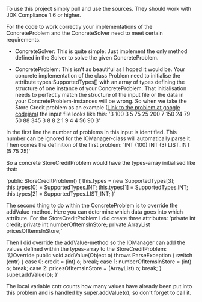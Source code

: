 To use this project simply pull and use the sources. They should work with JDK Compliance 1.6 or higher.

For the code to work correctly your implementations of the ConcreteProblem and the ConcreteSolver need to meet certain requirements.

* ConcreteSolver:
This is quite simple: Just implement the only method defined in the Solver to solve the given ConcreteProblem.

* ConcreteProblem:
This isn't as beautiful as I hoped it would be.
Your concrete implementation of the class Problem need to initialise the attribute types:SupportedTypes[] with an array of types defining the structure of one instance of your ConcreteProblem.
That initialisation needs to perfectly match the structure of the input file or the data in your ConcreteProblem-instances will be wrong.
So when we take the Store Credit problem as an example ([Link to the problem at google codejam](http://code.google.com/codejam/contest/351101/dashboard#s=p0)) the input file looks like this:
'3
100
3
5 75 25
200
7
150 24 79 50 88 345 3
8
8
2 1 9 4 4 56 90 3'

In the first line the number of problems in this input is identified. This number can be ignored for the IOManager-class will automatically parse it.
Then comes the definition of the first problem:
'INT (100)
INT (3)
LIST_INT (5 75 25)'

So a concrete StoreCreditProblem would have the types-array initialised like that:

'public StoreCreditProblem() {
	this.types = new SupportedTypes[3];
	this.types[0] = SupportedTypes.INT;
	this.types[1] = SupportedTypes.INT;
	this.types[2] = SupportedTypes.LIST_INT;
}'


The second thing to do within the ConcreteProblem is to override the addValue-method. Here you can determine which data goes into which attribute. For the StoreCreditProblem I did create three attributes:
'private int credit;
private int numberOfItemsInStore;
private ArrayList<Integer> pricesOfItemsInStore;'

Then I did override the addValue-method so the IOManager can add the values defined within the types-array to the StoreCreditProblem:
'@Override
public void addValue(Object o) throws ParseException {
	switch (cntr) {
	case 0:
	    credit = (int) o;
	    break;
	case 1:
	    numberOfItemsInStore = (int) o;
	    break;
	case 2:
	    pricesOfItemsInStore = (ArrayList<Integer>) o;
	    break;
	}
	super.addValue(o);
}'

The local variable cntr counts how many values have already been put into this problem and is handled by super.addValue(o), so don't forget to call it.